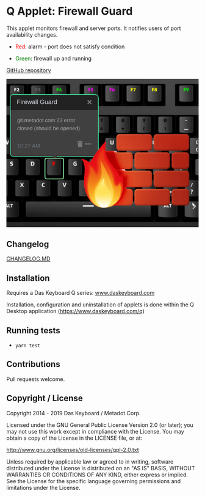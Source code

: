 # Q Applet: Firewall Guard

This applet monitors firewall and server ports. It notifies users of port availability changes.

- <span style="color:red">Red</span>: alarm - port does not satisfy condition

- <span style="color:green">Green</span>: firewall up and running

[GitHub repository](https://github.com/daskeyboard/daskeyboard-applet--firewall-guard)

![Wrong status on a port](assets/image.png "Wrong status on a port")

## Changelog

[CHANGELOG.MD](CHANGELOG.md)

## Installation

Requires a Das Keyboard Q series: www.daskeyboard.com

Installation, configuration and uninstallation of applets is done within
the Q Desktop application (https://www.daskeyboard.com/q)

## Running tests

- `yarn test`

## Contributions

Pull requests welcome.

## Copyright / License

Copyright 2014 - 2019 Das Keyboard / Metadot Corp.

Licensed under the GNU General Public License Version 2.0 (or later);
you may not use this work except in compliance with the License.
You may obtain a copy of the License in the LICENSE file, or at:

   http://www.gnu.org/licenses/old-licenses/gpl-2.0.txt

Unless required by applicable law or agreed to in writing, software
distributed under the License is distributed on an "AS IS" BASIS,
WITHOUT WARRANTIES OR CONDITIONS OF ANY KIND, either express or implied.
See the License for the specific language governing permissions and
limitations under the License.
